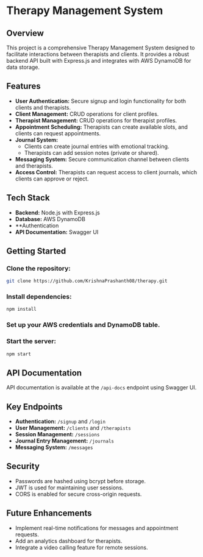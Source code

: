 # Therapy Management System

## Overview
This project is a comprehensive Therapy Management System designed to facilitate interactions between therapists and clients. It provides a robust backend API built with Express.js and integrates with AWS DynamoDB for data storage.

## Features
- **User Authentication:** Secure signup and login functionality for both clients and therapists.
- **Client Management:** CRUD operations for client profiles.
- **Therapist Management:** CRUD operations for therapist profiles.
- **Appointment Scheduling:** Therapists can create available slots, and clients can request appointments.
- **Journal System:**
  - Clients can create journal entries with emotional tracking.
  - Therapists can add session notes (private or shared).
- **Messaging System:** Secure communication channel between clients and therapists.
- **Access Control:** Therapists can request access to client journals, which clients can approve or reject.

## Tech Stack
- **Backend:** Node.js with Express.js
- **Database:** AWS DynamoDB
- **Authentication
- **API Documentation:** Swagger UI

## Getting Started
### Clone the repository:
```sh
git clone https://github.com/KrishnaPrashanth08/therapy.git
```

### Install dependencies:
```sh
npm install
```

### Set up your AWS credentials and DynamoDB table.

### Start the server:
```sh
npm start
```

## API Documentation
API documentation is available at the `/api-docs` endpoint using Swagger UI.

## Key Endpoints
- **Authentication:** `/signup` and `/login`
- **User Management:** `/clients` and `/therapists`
- **Session Management:** `/sessions`
- **Journal Entry Management:** `/journals`
- **Messaging System:** `/messages`

## Security
- Passwords are hashed using bcrypt before storage.
- JWT is used for maintaining user sessions.
- CORS is enabled for secure cross-origin requests.

## Future Enhancements
- Implement real-time notifications for messages and appointment requests.
- Add an analytics dashboard for therapists.
- Integrate a video calling feature for remote sessions.

